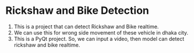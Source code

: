 # Rickshaw and Bike Detection

1. This is a project that can detect Rickshaw and Bike realtime. 
2. We can use this for wrong side movement of these vehicle in dhaka city.
3. This is a PyQt project. So, we can input a video, then model can detect rickshaw and bike realtime. 
